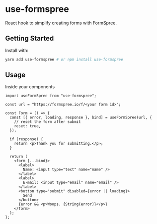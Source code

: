 # use-formspree

React hook to simplify creating forms with [FormSpree](https://formspree.io/).

## Getting Started

Install with:

```sh
yarn add use-formspree # or npm install use-formspree
```

## Usage

Inside your components

```tsx
import useFormSpree from "use-formspree";

const url = "https://formspree.io/f/<your form id>";

const Form = () => {
  const [{ error, loading, response }, bind] = useFormSpree(url, {
    // reset the form after submit
    reset: true,
  });

  if (response) {
    return <p>Thank you for submitting.</p>;
  }

  return (
    <form {...bind}>
      <label>
        Name: <input type="text" name="name" />
      </label>
      <label>
        E-mail: <input type="email" name="email" />
      </label>
      <button type="submit" disabled={error || loading}>
        Send
      </button>
      {error && <p>Woops. {String(error)}</p>}
    </form>
  );
};
```
